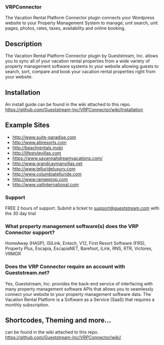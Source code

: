 ### VRPConnector ###
The Vacation Rental Platform Connector plugin connects your Wordpress website to your Property Management System to manage; unit search, unit pages, photos, rates, taxes, availability and online booking.  

## Description ##
The Vacation Rental Platform Connector plugin by Gueststream, Inc. allows you to sync all of your vacation rental
properties from a wide variety of property management software systems to your website allowing guests to
search, sort, compare and book your vacation rental properties right from your website.

## Installation ##
An install guide can be found in the wiki attached to this repo.
https://github.com/Gueststream-Inc/VRPConnector/wiki/Installation

## Example Sites ##
 * http://www.suite-paradise.com
 * http://www.aliiresorts.com
 * http://beachrentals.mobi
 * http://lifestylevillas.com
 * https://www.savannahdreamvacations.com/
 * http://www.grandcaymanvillas.net
 * http://www.tellurideluxury.com
 * http://www.columbiatelluride.com
 * http://www.rangeprop.com
 * http://www.vailinternational.com

### Support ###
 FREE 2 hours of support. Submit a ticket to support@gueststream.com  with the 30 day trial

### What property management software(s) does the VRP Connector support? ###

HomeAway (HASP), ISILink, Entech, V12, First Resort Software (FRS), Property Plus, Escapia, EscapiaNET, Barefoot, iLink, RNS, RTR, Victorex, VRMGR

### Does the VRP Connector require an account with Gueststream.net? ###

Yes, Gueststream, Inc. provides the back-end service of interfacing with many property management software APIs 
that allows you to seamlessly connect your website to your property management software data.  The Vacation Rental Platform is a Software as a Service (SaaS) that requires a monthly subscription.  

## Shortcodes, Theming and more... ##
can be found in the wiki attached to this repo.
https://github.com/Gueststream-Inc/VRPConnector/wiki/
